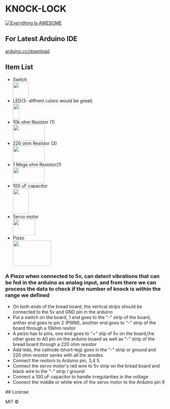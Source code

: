 # KNOCK-LOCK
[![Everything Is AWESOME](https://preview.ibb.co/cAAOFa/IMG_0910.jpg)](https://youtu.be/PgSmZbtFHxg "Servo-knock-block")

<p align="center">
  <h2> For Latest Arduino IDE </h2> <a href="arduino.cc/download">arduino.cc/download</a>  
</p>

<p align="center">
  <h2> Item List </h2> 
  <ul>
    <li>Switch</li> <img src="https://image.ibb.co/g7ZKMF/switch.png" height="50" width="50">
    <li>LED(3- diffrent colors would be great)</li> <img src="https://image.ibb.co/cyvhaa/led.png" height="50" width="20">
    <li>10k ohm Resistor (1)</li> <img src="https://image.ibb.co/ieTDgF/resistor.png" height="50" width="100">
    <li>220 ohm Resistor (3)</li> <img src="https://image.ibb.co/nDhjov/Screen_Shot_2017_02_06_at_11_16_08_AM.png" height="50" width="100">
    <li>1 Mega ohm Resistor(1)</li> <img src="https://image.ibb.co/cONTFa/1mOhm.png" height="50" width="100">
    <li>100 uF capacitor</li><img src="https://image.ibb.co/iJc61F/capacitopr.png" height="80" width="50">
    <li>Servo motor</li><img src="https://image.ibb.co/fNXTFa/servo_motor.png" height="50" width="70">
    <li>Piezo</li><img src="https://image.ibb.co/j2gc8v/piezo.png" height="80" width="120">
  </ul>
</p>

<h3>A Piezo when connected to 5v, can detect vibrations that can be fed in the arduino as analog input, and from there we can process the data to check if the number of knock is within the range we defined </h3>

<p>
 <ul>
  <li>On both ends of the bread board, the vertical strips should be connected to the 5v and GND pin in the arduino</li>
  <li>Put a switch on the board, 1 end goes to the "-" strip of the board, anther end goes to pin 2 (PWM), another end goes to "-" strip of the board through a 10khm resitor</li>
  <li>A peizo has to pins, one end goes to "+" stip of 5v on the board,the other goes to A0 pin on the arduino boaed as well as "-" strip of the bread board through a 220 ohm resistor </li>
  <li>Add leds, the cathode (short-leg) goes in the "-" strip or ground and 220 ohm resistor series with all the anodes</li>
  <li>Connect the resitors to Arduino pin, 3,4 5</li>
  <li>Connect the servo motor's red wire to 5v strip on the bread board and black wire to the "-" strip / ground</li>
  <li>Connect a 100 uF capacitor to handle irregularities in the voltage</li>
  <li>Coonect the middle or white wire of the servo motor to the Arduino pin 9</li>
 </ul>
</p>
## License

MIT © 

